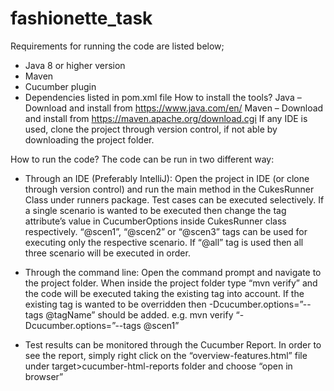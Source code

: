 # fashionette_task

Requirements for running the code are listed below;
- Java 8 or higher version
- Maven
- Cucumber plugin
- Dependencies listed in pom.xml file
How to install the tools? 
Java – Download and install from https://www.java.com/en/ 
Maven – Download and install from https://maven.apache.org/download.cgi 
If any IDE is used, clone the project through version control, if not able by 
downloading the project folder.
 
How to run the code?
The code can be run in two different way:
- Through an IDE (Preferably IntelliJ): Open the project in IDE (or clone through 
version control) and run the main method in the CukesRunner Class under 
runners package. Test cases can be executed selectively. If a single scenario 
is wanted to be executed then change the tag attribute’s value in 
CucumberOptions inside CukesRunner class respectively. “@scen1”, 
“@scen2” or “@scen3” tags can be used for executing only the respective 
scenario. If “@all” tag is used then all three scenario will be executed in 
order.
- Through the command line: Open the command prompt and navigate to the 
project folder. When inside the project folder type “mvn verify” and the code 
will be executed taking the existing tag into account. If the existing tag is 
wanted to be overridden then 
-Dcucumber.options=”--tags @tagName” should be added. 
e.g. mvn verify “-Dcucumber.options=”--tags @scen1”

- Test results can be monitored through the Cucumber Report. In order to see the report, 
simply right click on the “overview-features.html” file under target>cucumber-html-reports folder 
and choose “open in browser”

